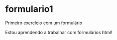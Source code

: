 # formulario1
 Primeiro exercício com um formulário

 Estou aprendendo a trabalhar com formulários html!